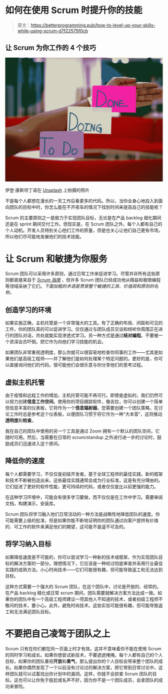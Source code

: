 # 如何在使用 Scrum 时提升你的技能

> 原文：<https://betterprogramming.pub/how-to-level-up-your-skills-while-using-scrum-d7f22575f0cb>

## 让 Scrum 为你工作的 4 个技巧

![](img/79c141a745920c45829cb5ac2a37f160.png)

伊登·康斯坦丁诺在 [Unsplash](https://unsplash.com?utm_source=medium&utm_medium=referral) 上拍摄的照片

不是每个人都想在漫长的一天工作后看更多的代码。所以，当你全身心地投入到面向团队的目标中时，你怎么能在不开夜车的情况下找到时间来提高自己的技能呢？

Scrum 的主要原则之一是致力于实现团队目标，无论是在产品 backlog 细化期间还是在 sprint 期间交付工作。但现实是，在 Scrum 团队之外，每个人都有自己的个人动机。开发人员特别关心他们工作的质量，但是也关心让他们自己更有市场，所以他们尽可能地发展他们的技术技能。

# 让 Scrum 和敏捷为你服务

Scrum 团队可以采用许多原则，通过日常工作来促进学习。尽管并非所有这些原则都直接来自于 [*Scrum 指南*](https://www.scrum.org/resources/scrum-guide) ，但许多 Scrum 团队已经成功地从精益和极限编程等领域采纳了它们。*下面加粗的术语是贯穿整个敏捷的工具、价值观和原则的名称。*

## 创造学习的环境

如果实施正确，主机托管是一个非常强大的工具。有了正确的布局、间距和可见的工件，你的团队真的可以促进学习。仅仅通过与团队成员交谈和倾听你周围正在进行的团队对话，共处就能实现渗透式学习。另一种方式是通过**结对编程**。不要被一个资深会员吓倒。把它作为向他们学习技能的机会。

如果团队非常重视透明度，那么你就可以很容易地检查你同事的工作——尤其是如果他们是高级工程师——并了解他们是如何处理某个特定问题的。更好的是，你可以直接询问他们的代码，很可能他们会很乐意与你分享他们的思考过程。

## 虚拟主机托管

由于疫情和远程工作的增加，主机托管可能不再可行。即使是虚拟的，我们仍然可以努力创建**信息工作空间**。使用你的项目跟踪软件，像吉拉，你可以创建一个简单但信息丰富的仪表板，它将作为一个**信息辐射器**。您需要创建一个团队策略，在讨论工作时总是参考这个仪表板，以便团队习惯于将它作为一种“大本营”，这将推动**透明度**和**检查**。

我在自己的团队中使用的另一个工具是通过 Zoom 拥有一个默认的团队空间，它随时可用。然后，当需要在日常的 scrum/standup 之外进行进一步的讨论时，鼓励成员们迅速进入这个房间。

## 降低你的速度

每个人都需要学习，不仅仅是初级开发者。基于全球工程师的最佳实践，新的框架和技术不断被创造出来。这些最佳实践通常会成为行业标准，这是有充分理由的。它们促进了更好的软件性能，更可持续的代码，或者仅仅是比以前更强的能力。

在这种学习环境中，可能会有很多学习要做，而不仅仅是在工作中学习。需要审阅文档，构建演示，安装库。

Scrum 团队将学习融入他们日常活动的一种方法是战略性地降低团队的速度。你可能需要上级的批准，但是如果你能不断地证明你的团队通过向客户提供有价值的、可工作的软件来满足他们的期望，这可能不是遥不可及的。

## 将学习纳入目标

如果降低速度是不可能的，你可以尝试学习一种新的技术或框架，作为实现团队目标的解决方案的一部分。理想情况下，它应该是一种经过彻底审查并采用行业最佳实践的成熟方法。小心时尚技术——它们可能很有趣，但可能导致返工和无法达到目标。

这种方式需要一个强大的 Scrum 团队，在这个团队中，讨论是开放的、经常的。在产品 backlog 精化或日常 scrum 期间，团队需要就解决方案方法达成一致。如果你的团队中有一个高级工程师建议一项其他人不知道的技术，或者初级工程师不敢问的技术，要小心。此外，避免时尚技术。这些实验可能很有趣，但可能导致返工和无法满足团队目标。

# 不要把自己凌驾于团队之上

Scrum 只有在你们都在同一页面上时才有效。这并不意味着你不能在使用 Scrum 的同时学习和成长。如果你想尝试新技术，不要遮遮掩掩。每个人都有自己的个人目标，如果你的团队重视**开放**和**勇气**，那么提出你的个人目标会带来整个团队的成长。如果你偶然发现了一个以前没有讨论过的解决方案，把它带到日常讨论中，这样团队就可以试着找出你计划中的漏洞。这样，你就不会损害 Scrum 团队的目标。这也可以让你免于尴尬或名声不好，因为你不是一个团队成员，会拿团队的成功来冒险。
